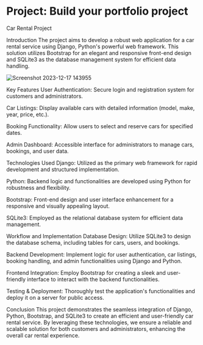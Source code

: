 # Project: Build your portfolio project


Car Rental Project

Introduction
The project aims to develop a robust web application for a car rental service using Django, Python's powerful web framework. This solution utilizes Bootstrap for an elegant and responsive front-end design and SQLite3 as the database management system for efficient data handling.


![Screenshot 2023-12-17 143955](https://github.com/HamzaFikri/Rental_Car_Project/assets/103943413/2842fbb8-4845-41f5-b98c-e24be195d724)


Key Features
User Authentication: Secure login and registration system for customers and administrators.

Car Listings: Display available cars with detailed information (model, make, year, price, etc.).

Booking Functionality: Allow users to select and reserve cars for specified dates.

Admin Dashboard: Accessible interface for administrators to manage cars, bookings, and user data.

Technologies Used
Django: Utilized as the primary web framework for rapid development and structured implementation.

Python: Backend logic and functionalities are developed using Python for robustness and flexibility.

Bootstrap: Front-end design and user interface enhancement for a responsive and visually appealing layout.

SQLite3: Employed as the relational database system for efficient data management.

Workflow and Implementation
Database Design: Utilize SQLite3 to design the database schema, including tables for cars, users, and bookings.

Backend Development: Implement logic for user authentication, car listings, booking handling, and admin functionalities using Django and Python.

Frontend Integration: Employ Bootstrap for creating a sleek and user-friendly interface to interact with the backend functionalities.

Testing & Deployment: Thoroughly test the application's functionalities and deploy it on a server for public access.

Conclusion
This project demonstrates the seamless integration of Django, Python, Bootstrap, and SQLite3 to create an efficient and user-friendly car rental service. By leveraging these technologies, we ensure a reliable and scalable solution for both customers and administrators, enhancing the overall car rental experience.





